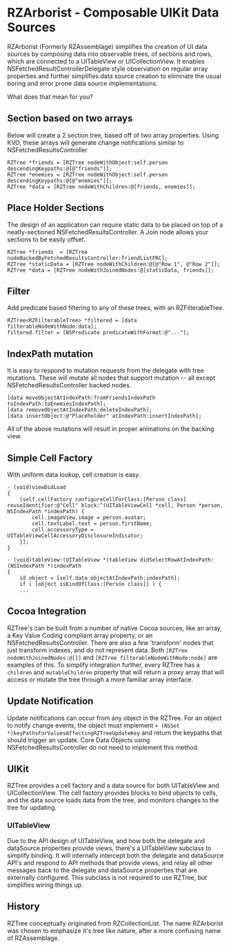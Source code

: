 # RZArborist - Composable UIKit Data Sources
RZArborist (Formerly RZAssemblage) simplifies the creation of UI data sources by composing data into observable trees, of sections and rows, which are connected to a UITableView or UICollectionView. It enables NSFetchedResultControllerDelegate style observation on regular array properties and further simplifies data source creation to eliminate the usual boring and error prone data source implementations.

What does that mean for you?

## Section based on two arrays
Below will create a 2 section tree, based off of two array properties. Using KVO, these arrays will generate change notifications similar to NSFetchedResultsController

```obj-c
RZTree *friends = [RZTree nodeWithObject:self.person descendingKeypaths:@[@"friends"]];
RZTree *enemies = [RZTree nodeWithObject:self.person descendingKeypaths:@[@"enemies"]];
RZTree *data = [RZTree nodeWithChildren:@[friends, enemies]];
```

## Place Holder Sections
The design of an application can require static data to be placed on top of a neatly-sectioned NSFetchedResultsController. A Join node allows your sections to be easily offset.

```obj-c
RZTree *friends  = [RZTree nodeBackedByFetchedResultsController:friendListFRC];
RZTree *staticData = [RZTree nodeWithChildren:@[@"Row 1", @"Row 2"]];
RZTree *data = [RZTree nodeWithJoinedNodes:@[staticData, friends]];
```

## Filter 
Add predicate based filtering to any of these trees, with an RZFilterableTree.

```obj-c
RZTree<RZFilterableTree> *filtered = [data filterableNodeWithNode:data];
filtered.filter = [NSPredicate predicateWithFormat:@"..."];
```

## IndexPath mutation
It is easy to respond to mutation requests from the delegate with tree mutations. These will mutate all nodes that support mutation -- all except NSFetchedResultsController backed nodes.

```obj-c
[data moveObjectAtIndexPath:fromFriendsIndexPath toIndexPath:toEnemiesIndexPath];
[data removeObjectAtIndexPath:deleteIndexPath];
[data insertObject:@"Placeholder" atIndexPath:insertIndexPath];
```

All of the above mutations will result in proper animations on the backing view.

## Simple Cell Factory
With uniform data lookup, cell creation is easy.

```obj-c
- (void)viewDidLoad 
{
    [self.cellFactory configureCellForClass:[Person class] reuseIdentifier:@"Cell" block:^(UITableViewCell *cell, Person *person, NSIndexPath *indexPath) {
        cell.imageView.image = person.avatar;
        cell.textLabel.text = person.firstName;
        cell.accessoryType = UITableViewCellAccessoryDisclosureIndicator;
    }];
}

- (void)tableView:(UITableView *)tableView didSelectRowAtIndexPath:(NSIndexPath *)indexPath
{
    id object = [self.data objectAtIndexPath:indexPath];
    if ( [object isKindOfClass:[Person class]] ) {
    ...
```

## Cocoa Integration
RZTree's can be built from a number of native Cocoa sources, like an array, a Key Value Coding compliant array property, or an NSFetchedResultsController. There are also a few 'transform' nodes that just transform indexes, and do not represent data. Both `[RZTree nodeWithJoinedNodes:@[]]` and `[RZTree filterableNodeWithNode:node]` are examples of this. To simplify integration further, every RZTree has a `children` and `mutableChildren` property that will return a proxy array that will access or mutate the tree through a more familiar array interface.

## Update Notification
Update notifications can occur from any object in the RZTree. For an object to notify change events, the object must implement `+ (NSSet *)keyPathsForValuesAffectingRZTreeUpdateKey` and return the keypaths that should trigger an update. Core Data Objects using NSFetchedResultsController do not need to implement this method.


## UIKit
RZTree provides a cell factory and a data source for both UITableView and UICollectionView. The cell factory provides blocks to bind objects to cells, and the data source loads data from the tree, and monitors changes to the tree for updating.

### UITableView

Due to the API design of UITableView, and how both the delegate and dataSource properties provide views, there's a UITableView subclass to simplify binding. It will internally intercept both the delegate and dataSource API's and respond to API methods that provide views, and relay all other messages back to the delegate and dataSource properties that are externally configured. This subclass is not required to use RZTree, but simplifies wiring things up.

## History
RZTree conceptually originated from RZCollectionList. The name RZArborist was chosen to emphasize it's tree like nature, after a more confusing name of RZAssemblage.



